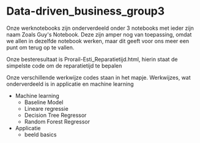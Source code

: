 # Data-driven_business_group3

Onze werknotebooks zijn onderverdeeld onder 3 notebooks met ieder zijn naam Zoals Guy's Notebook. Deze zijn amper nog van toepassing, omdat we allen in dezelfde notebook werken, maar dit geeft voor ons meer een punt om terug op te vallen. 

Onze besteresultaat is Prorail-Esti_Reparatietijd.html, hierin staat de simpelste code om de reparatietijd te bepalen

Onze verschillende werkwijze codes staan in het mapje. Werkwijzes, wat onderverdeeld is in applicatie en machine learning
- Machine learning
    - Baseline Model
    - Lineare regressie
    - Decision Tree Regressor
    - Random Forest Regressor
- Applicatie
    - beeld basics

